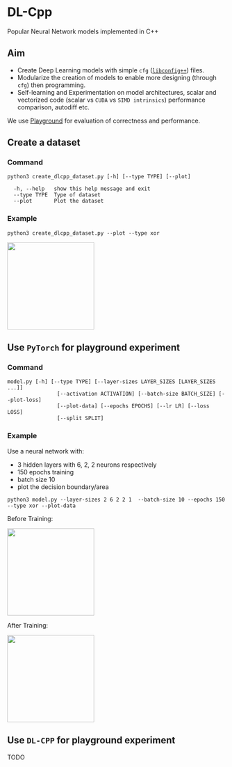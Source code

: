 # DL-Cpp

Popular Neural Network models implemented in C++ 

## Aim
- Create Deep Learning models with simple `cfg` ([`libconfig++`](https://github.com/hyperrealm/libconfig)) files.
- Modularize the creation of models to enable more designing (through `cfg`) then programming.
- Self-learning and Experimentation on model architectures, scalar and vectorized code (scalar vs `CUDA` vs `SIMD intrinsics`) performance comparison, autodiff etc.

We use [Playground](https://github.com/yde773786/DL-Cpp/tree/main/playground) for evaluation of correctness and performance.

## Create a dataset

### Command

`python3 create_dlcpp_dataset.py [-h] [--type TYPE] [--plot]`

```
  -h, --help   show this help message and exit
  --type TYPE  Type of dataset
  --plot       Plot the dataset
```

### Example
```
python3 create_dlcpp_dataset.py --plot --type xor
```
<img src="https://github.com/user-attachments/assets/09d9938d-8734-4b65-88dc-041164d6a17b" width="200" height="200" />

## Use `PyTorch` for playground experiment

### Command
```
model.py [-h] [--type TYPE] [--layer-sizes LAYER_SIZES [LAYER_SIZES ...]]
                [--activation ACTIVATION] [--batch-size BATCH_SIZE] [--plot-loss]
                [--plot-data] [--epochs EPOCHS] [--lr LR] [--loss LOSS]
                [--split SPLIT]
```

### Example
Use a neural network with:
- 3 hidden layers with 6, 2, 2 neurons respectively
- 150 epochs training
- batch size 10
- plot the decision boundary/area

```
python3 model.py --layer-sizes 2 6 2 2 1  --batch-size 10 --epochs 150 --type xor --plot-data
```
Before Training:

<img src="https://github.com/user-attachments/assets/864afa89-931d-418b-9c4a-029bba22b695" width="200" height="200" />

After Training:

<img src="https://github.com/user-attachments/assets/74de2d06-d58a-45e7-a896-06acf2f3590a" width="200" height="200" />

## Use `DL-CPP` for playground experiment
TODO
